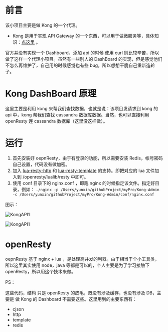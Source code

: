 # 前言

该小项目主要是做 Kong 的一个代理。

- Kong 是用于实现 API Gateway 的一个东西，可以用于做微服务等，具体知识：[点这里](https://getkong.org/) 。

官方并没有实现一个 Dashboard，添加 api 的时候 使用 curl 则比较辛苦，所以做了这样一个代理小项目。虽然有一些别人的 DashBoard 的实现，但是感觉他们不怎么再维护了，自己用的时候感觉也有些 bug，所以想想干脆自己重新造轮子。

# Kong DashBoard 原理

这里主要是利用 kong 来帮我们查找数据，也就是说：该项目发请求到 kong 的 api 中，kong 帮我们查找 cassandra 数据库数据。当然，也可以直接利用 openResty 连 cassandra 数据库（这里没这样做）。

# 运行

1. 首先安装好 oepnResty，由于有登录的功能，所以需要安装 Redis，帐号密码自己设置，代码没有做加密。
2. 加入 [lua-resty-http](https://github.com/pintsized/lua-resty-http) 和 [lua-resty-template](https://github.com/bungle/lua-resty-template) 的支持。即把对应的 lua 文件加入到 /openresty/lualib/resty 中即可。
3. 使用 conf 目录下的 nginx.conf ，即跑 nginx 的时候指定该文件。指定好目录，例如： `./nginx -p /Users/yunxin/githubProject/myPro/Kong-Admin -c /Users/yunxin/githubProject/myPro/Kong-Admin/conf/nginx.conf`

图示：

![KongAPI1](http://7xrzlm.com1.z0.glb.clouddn.com/kongapi.png?imageMogr2/thumbnail/!25p)

![KongAPI1](http://7xrzlm.com1.z0.glb.clouddn.com/kongapi1.png?imageMogr2/thumbnail/!25p)

# openResty

oepnResty 基于 nginx + lua ，是处理高并发的利器。由于相当于个小工具类，所以这里其实使用 node，java 等都是可以的，个人主要是为了学习接触下 openResty，所以用这个技术来做。

PS：

这些代码，结构 只是 openResty 的皮毛，既没有涉及缓存，也没有涉及 DB，主要是 做 Kong 的 Dashboard 不需要这些。这里用到的主要东西有：

- cjson
- http
- template
- redis







